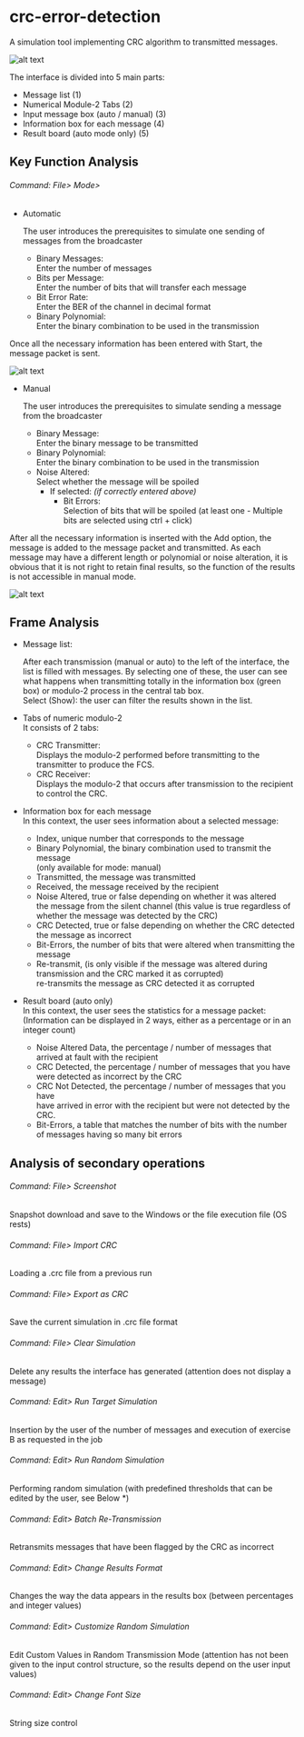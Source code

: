 # crc-error-detection
A simulation tool implementing CRC algorithm to transmitted messages.


![alt text](https://raw.githubusercontent.com/karakasis/crc-error-detection/master/readme-images/1.png)

The interface is divided into 5 main parts:
- Message list (1)
- Numerical Module-2 Tabs (2)
- Input message box (auto / manual) (3)
- Information box for each message (4)
- Result board (auto mode only) (5)




## Key Function Analysis

###### Command: *File> Mode>*
- Automatic
  
  The user introduces the prerequisites to simulate one sending of messages from the broadcaster  
  - Binary Messages:  
    Enter the number of messages  
  - Bits per Message:  
    Enter the number of bits that will transfer each message  
  - Bit Error Rate:  
    Enter the BER of the channel in decimal format  
  - Binary Polynomial:  
    Enter the binary combination to be used in the transmission

Once all the necessary information has been entered with Start, the message packet is sent.


![alt text](https://raw.githubusercontent.com/karakasis/crc-error-detection/master/readme-images/2.png)

- Manual

  The user introduces the prerequisites to simulate sending a message from the broadcaster  
  - Binary Message:  
    Enter the binary message to be transmitted  
  - Binary Polynomial:  
    Enter the binary combination to be used in the transmission  
   - Noise Altered:  
     Select whether the message will be spoiled  
     - If selected: *(if correctly entered above)*  
       - Bit Errors:  
         Selection of bits that will be spoiled (at least one - Multiple bits are selected using ctrl + click)

After all the necessary information is inserted with the Add option, the message is added to the message packet and transmitted. As each message may have a different length or polynomial or noise alteration, it is obvious that it is not right to retain final results, so the function of the results is not accessible in manual mode.

![alt text](https://raw.githubusercontent.com/karakasis/crc-error-detection/master/readme-images/3.png)

## Frame Analysis

  - Message list:
  
    After each transmission (manual or auto) to the left of the interface, the list is filled with messages. By selecting one of these,     the user can see what happens when transmitting totally in the information box (green box) or modulo-2 process in the central tab       box.  
    Select (Show): the user can filter the results shown in the list.  
  - Tabs of numeric modulo-2  
    It consists of 2 tabs:  
    - CRC Transmitter:  
      Displays the modulo-2 performed before transmitting to the transmitter to produce the FCS.  
    - CRC Receiver:  
      Displays the modulo-2 that occurs after transmission to the recipient to control the CRC.  
  - Information box for each message  
    In this context, the user sees information about a selected message:  
    - Index, unique number that corresponds to the message  
    - Binary Polynomial, the binary combination used to transmit the message  
      (only available for mode: manual)  
    - Transmitted, the message was transmitted  
    - Received, the message received by the recipient  
    - Noise Altered, true or false depending on whether it was altered  
      the message from the silent channel (this value is true regardless of whether the message was detected by the CRC)  
    - CRC Detected, true or false depending on whether the CRC detected the message as incorrect  
    - Bit-Errors, the number of bits that were altered when transmitting the message  
    - Re-transmit, (is only visible if the message was altered during transmission and the CRC marked it as corrupted)  
      re-transmits the message as CRC detected it as corrupted  
  - Result board (auto only)  
    In this context, the user sees the statistics for a message packet:  
    (Information can be displayed in 2 ways, either as a percentage or in an integer count)  
    - Noise Altered Data, the percentage / number of messages that arrived at fault with the recipient  
    - CRC Detected, the percentage / number of messages that you have  
      were detected as incorrect by the CRC  
    - CRC Not Detected, the percentage / number of messages that you have  
      have arrived in error with the recipient but were not detected by the CRC.  
    - Bit-Errors, a table that matches the number of bits with the number of messages having so many bit errors  

## Analysis of secondary operations
###### Command: *File> Screenshot*
  Snapshot download and save to the Windows or the file execution file (OS rests)
###### Command: *File> Import CRC*
  Loading a .crc file from a previous run
###### Command: *File> Export as CRC*
  Save the current simulation in .crc file format
###### Command: *File> Clear Simulation*
  Delete any results the interface has generated (attention does not display a message)
###### Command: *Edit> Run Target Simulation*
  Insertion by the user of the number of messages and execution of exercise B as requested in the job
###### Command: *Edit> Run Random Simulation*
  Performing random simulation (with predefined thresholds that can be edited by the user, see Below *)
###### Command: *Edit> Batch Re-Transmission*
  Retransmits messages that have been flagged by the CRC as incorrect
###### Command: *Edit> Change Results Format*
  Changes the way the data appears in the results box (between percentages and integer values)
###### Command: *Edit> Customize Random Simulation*
  Edit Custom Values in Random Transmission Mode (attention has not been given to the input control structure, so the results depend on   the user input values)
###### Command: *Edit> Change Font Size*
  String size control
